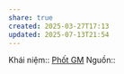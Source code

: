 ```yaml
---
share: true
created: 2025-03-27T17:13
updated: 2025-07-13T21:54
---
```

Khái niệm:: 
[Phốt GM](../../T%C3%ACnh%20h%C3%ACnh%20%E1%BB%9F%20Vi%E1%BB%87t%20Nam/L%C4%A9nh%20v%E1%BB%B1c%20c%E1%BB%A5%20th%E1%BB%83/S%C3%A0n%20th%C6%B0%C6%A1ng%20m%E1%BA%A1i%20%C4%91i%E1%BB%87n%20t%E1%BB%AD/GM%20Mall/Ph%E1%BB%91t%20GM.md)
Nguồn:: 
